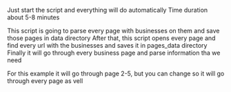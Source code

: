 Just start the script and everything will do automatically
Time duration about 5-8 minutes 

This script is going to parse every page with businesses on them and save those pages in data directory
After that, this script opens every page and find every url with the businesses and saves it in pages_data directory
Finally it will go through every business page and parse information tha we need

For this example it will go through page 2-5, but you can change so it will go through every page as vell 